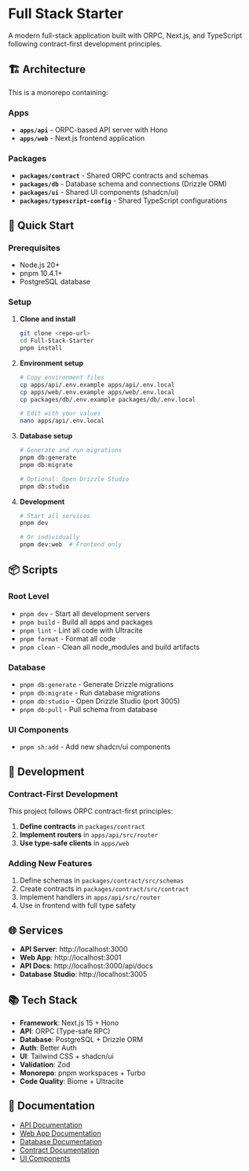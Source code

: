 # Full Stack Starter

A modern full-stack application built with ORPC, Next.js, and TypeScript following contract-first development principles.

## 🏗️ Architecture

This is a monorepo containing:

### Apps
- **`apps/api`** - ORPC-based API server with Hono
- **`apps/web`** - Next.js frontend application

### Packages
- **`packages/contract`** - Shared ORPC contracts and schemas
- **`packages/db`** - Database schema and connections (Drizzle ORM)
- **`packages/ui`** - Shared UI components (shadcn/ui)
- **`packages/typescript-config`** - Shared TypeScript configurations

## 🚀 Quick Start

### Prerequisites
- Node.js 20+
- pnpm 10.4.1+
- PostgreSQL database

### Setup
1. **Clone and install**
   ```bash
   git clone <repo-url>
   cd Full-Stack-Starter
   pnpm install
   ```

2. **Environment setup**
   ```bash
   # Copy environment files
   cp apps/api/.env.example apps/api/.env.local
   cp apps/web/.env.example apps/web/.env.local
   cp packages/db/.env.example packages/db/.env.local
   
   # Edit with your values
   nano apps/api/.env.local
   ```

3. **Database setup**
   ```bash
   # Generate and run migrations
   pnpm db:generate
   pnpm db:migrate
   
   # Optional: Open Drizzle Studio
   pnpm db:studio
   ```

4. **Development**
   ```bash
   # Start all services
   pnpm dev
   
   # Or individually
   pnpm dev:web  # Frontend only
   ```

## 📦 Scripts

### Root Level
- `pnpm dev` - Start all development servers
- `pnpm build` - Build all apps and packages
- `pnpm lint` - Lint all code with Ultracite
- `pnpm format` - Format all code
- `pnpm clean` - Clean all node_modules and build artifacts

### Database
- `pnpm db:generate` - Generate Drizzle migrations
- `pnpm db:migrate` - Run database migrations  
- `pnpm db:studio` - Open Drizzle Studio (port 3005)
- `pnpm db:pull` - Pull schema from database

### UI Components
- `pnpm sh:add` - Add new shadcn/ui components

## 🔧 Development

### Contract-First Development
This project follows ORPC contract-first principles:

1. **Define contracts** in `packages/contract`
2. **Implement routers** in `apps/api/src/router`
3. **Use type-safe clients** in `apps/web`

### Adding New Features
1. Define schemas in `packages/contract/src/schemas`
2. Create contracts in `packages/contract/src/contract`
3. Implement handlers in `apps/api/src/router`
4. Use in frontend with full type safety

## 🌐 Services

- **API Server**: http://localhost:3000
- **Web App**: http://localhost:3001
- **API Docs**: http://localhost:3000/api/docs
- **Database Studio**: http://localhost:3005

## 📚 Tech Stack

- **Framework**: Next.js 15 + Hono
- **API**: ORPC (Type-safe RPC)
- **Database**: PostgreSQL + Drizzle ORM
- **Auth**: Better Auth
- **UI**: Tailwind CSS + shadcn/ui
- **Validation**: Zod
- **Monorepo**: pnpm workspaces + Turbo
- **Code Quality**: Biome + Ultracite

## 📖 Documentation

- [API Documentation](./apps/api/README.md)
- [Web App Documentation](./apps/web/README.md)
- [Database Documentation](./packages/db/README.md)
- [Contract Documentation](./packages/contract/README.md)
- [UI Components](./packages/ui/README.md)

